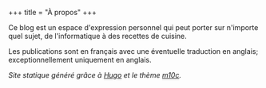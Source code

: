 +++
title = "À propos"
+++

Ce blog est un espace d'expression personnel qui peut porter sur n'importe quel sujet, de l'informatique à des recettes de cuisine.

Les publications sont en français avec une éventuelle traduction en anglais; exceptionnellement uniquement en anglais.

*Site statique généré grâce à [Hugo](https://gohugo.io) et le thème [m10c](https://github.com/vaga/hugo-theme-m10c).*
